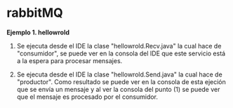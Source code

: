 # rabbitMQ

<b>Ejemplo 1. hellowrold</b>

1. Se ejecuta desde el IDE la clase "hellowrold.Recv.java" la cual hace de "consumidor", se puede ver en la consola del IDE que este servicio está a la 
espera para procesar mensajes.

2. Se ejecuta desde el IDE la clase "hellowrold.Send.java" la cual hace de "productor". Como resultado se puede ver en la consola de esta ejeción que se envía 
un mensaje y al ver la consola del punto (1) se puede ver que el mensaje es procesado por el consumidor.
